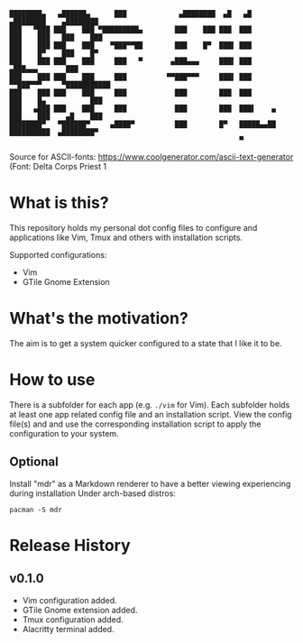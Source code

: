 ```
████████▄   ▄██████▄      ███             ▄████████  ▄█   ▄█          ▄████████    ▄████████ 
███   ▀███ ███    ███ ▀█████████▄        ███    ███ ███  ███         ███    ███   ███    ███ 
███    ███ ███    ███    ▀███▀▀██        ███    █▀  ███▌ ███         ███    █▀    ███    █▀  
███    ███ ███    ███     ███   ▀       ▄███▄▄▄     ███▌ ███        ▄███▄▄▄       ███        
███    ███ ███    ███     ███          ▀▀███▀▀▀     ███▌ ███       ▀▀███▀▀▀     ▀███████████ 
███    ███ ███    ███     ███            ███        ███  ███         ███    █▄           ███ 
███   ▄███ ███    ███     ███            ███        ███  ███▌    ▄   ███    ███    ▄█    ███ 
████████▀   ▀██████▀     ▄████▀          ███        █▀   █████▄▄██   ██████████  ▄████████▀  
                                                         ▀                                                                                          
```

Source for ASCII-fonts: https://www.coolgenerator.com/ascii-text-generator
(Font: Delta Corps Priest 1


# What is this?
This repository holds my personal dot config files to configure and applications like Vim, Tmux and
others with installation scripts.

Supported configurations:
* Vim
* GTile Gnome Extension

# What's the motivation?
The aim is to get a system quicker configured to a state that I like it to be.

# How to use
There is a subfolder for each app (e.g. `./vim` for Vim).
Each subfolder holds at least one app related config file and an installation script.
View the config file(s) and and use the corresponding installation script to apply the configuration
to your system.

## Optional
Install "mdr" as a Markdown renderer to have a better viewing experiencing during installation
Under arch-based distros:
```
pacman -S mdr
```

# Release History

## v0.1.0
- Vim configuration added.
- GTile Gnome extension added.
- Tmux configuration added.
- Alacritty terminal added.